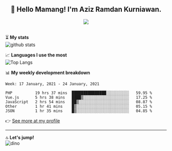 <h2 align="center">👋 Hello Mamang! I'm Aziz Ramdan Kurniawan.</h2>  
<p align="center">
  <img src="https://komarev.com/ghpvc/?username=azizramdan"> <br><br>
</p>
    
⏳ **My stats**  
![github stats](https://github-readme-stats.vercel.app/api?username=azizramdan&show_icons=true&count_private=true&title_color=000&hide_border=true&hide_title=true)  

📈 **Languages I use the most**  
![Top Langs](https://github-readme-stats.vercel.app/api/top-langs/?username=azizramdan&layout=compact&langs_count=6&hide=tsql&hide_border=true&hide_title=true&exclude_repo=Futsal-Go,Futsal-Go-Admin,Sistem-Informasi-Sensus-Harian-Rawat-Inap)  

📊 **My weekly development breakdown**
<!--START_SECTION:waka-->
```text
Week: 17 January, 2021 - 24 January, 2021

PHP          19 hrs 37 mins  ███████████████░░░░░░░░░░   59.95 % 
Vue.js       5 hrs 38 mins   ████▒░░░░░░░░░░░░░░░░░░░░   17.25 % 
JavaScript   2 hrs 54 mins   ██▒░░░░░░░░░░░░░░░░░░░░░░   08.87 % 
Other        1 hr 41 mins    █▒░░░░░░░░░░░░░░░░░░░░░░░   05.15 % 
JSON         1 hr 35 mins    █▒░░░░░░░░░░░░░░░░░░░░░░░   04.85 % 
```
<!--END_SECTION:waka-->
👉 [See more at my profile](https://wakatime.com/@azizramdan)
***
🔝 **Let's jump!**  
![dino](https://raw.githubusercontent.com/azizramdan/azizramdan/master/dino.gif)  
